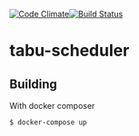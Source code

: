 [![Code Climate](https://codeclimate.com/github/mhib/tabu-scheduler/badges/gpa.svg)](https://codeclimate.com/github/mhib/tabu-scheduler)[![Build Status](https://travis-ci.org/mhib/tabu-scheduler.svg?branch=master)](https://travis-ci.org/mhib/tabu-scheduler)

tabu-scheduler
===========

Building
-----------

With docker composer
```bash
$ docker-compose up
```


